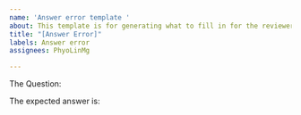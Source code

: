 ```yaml
---
name: 'Answer error template '
about: This template is for generating what to fill in for the reviewers.
title: "[Answer Error]"
labels: Answer error
assignees: PhyoLinMg

---
```


The Question: 


The expected answer is:
